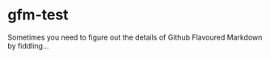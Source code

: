 # gfm-test
Sometimes you need to figure out the details of Github Flavoured Markdown by fiddling...
